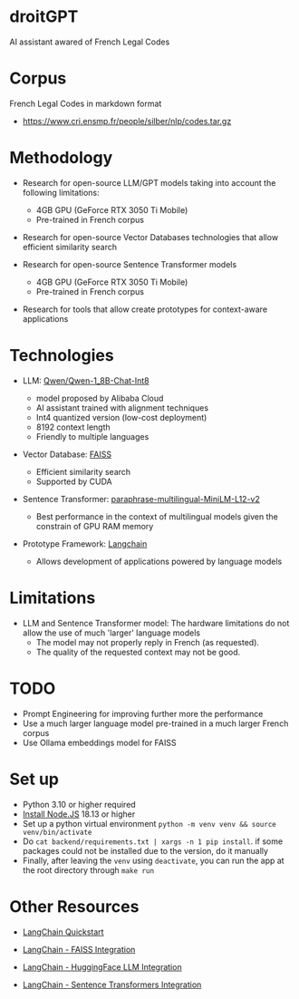 # droitGPT

AI assistant awared of French Legal Codes

# Corpus

French Legal Codes in markdown format

- https://www.cri.ensmp.fr/people/silber/nlp/codes.tar.gz

# Methodology

- Research for open-source LLM/GPT models taking into account the following limitations:

  - 4GB GPU (GeForce RTX 3050 Ti Mobile)
  - Pre-trained in French corpus

- Research for open-source Vector Databases technologies that allow efficient similarity search

- Research for open-source Sentence Transformer models

  - 4GB GPU (GeForce RTX 3050 Ti Mobile)
  - Pre-trained in French corpus

- Research for tools that allow create prototypes for context-aware applications

# Technologies

- LLM: [Qwen/Qwen-1_8B-Chat-Int8](https://huggingface.co/Qwen/Qwen-1_8B-Chat-Int8)

  - model proposed by Alibaba Cloud
  - AI assistant trained with alignment techniques
  - Int4 quantized version (low-cost deployment)
  - 8192 context length
  - Friendly to multiple languages

- Vector Database: [FAISS](https://github.com/facebookresearch/faiss)

  - Efficient similarity search
  - Supported by CUDA

- Sentence Transformer: [paraphrase-multilingual-MiniLM-L12-v2](https://huggingface.co/sentence-transformers/paraphrase-multilingual-MiniLM-L12-v2#sentence-transformersparaphrase-multilingual-minilm-l12-v2)

  - Best performance in the context of multilingual models given the constrain of GPU RAM memory

- Prototype Framework: [Langchain](https://python.langchain.com/docs/get_started/introduction)
  - Allows development of applications powered by language models

# Limitations

- LLM and Sentence Transformer model: The hardware limitations do not allow the use of much 'larger' language models
  - The model may not properly reply in French (as requested).
  - The quality of the requested context may not be good.

# TODO

- Prompt Engineering for improving further more the performance
- Use a much larger language model pre-trained in a much larger French corpus
- Use Ollama embeddings model for FAISS

# Set up

- Python 3.10 or higher required
- [Install Node.JS](https://learn.microsoft.com/en-us/windows/dev-environment/javascript/nodejs-overview) 18.13 or higher
- Set up a python virtual environment `python -m venv venv && source venv/bin/activate`
- Do `cat backend/requirements.txt | xargs -n 1 pip install`. if some packages could not be installed due to the version, do it manually
- Finally, after leaving the `venv` using `deactivate`, you can run the app at the root directory through `make run`

# Other Resources

- [LangChain Quickstart](https://python.langchain.com/docs/get_started/quickstart)

- [LangChain - FAISS Integration](https://python.langchain.com/docs/integrations/vectorstores/faiss)

- [LangChain - HuggingFace LLM Integration](https://python.langchain.com/docs/integrations/llms/huggingface_pipelines)

- [LangChain - Sentence Transformers Integration](https://python.langchain.com/docs/integrations/text_embeddingsentence_transformers)
